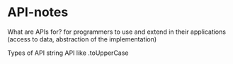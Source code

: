 # API-notes
What are APIs for?
for programmers to use and extend in their applications (access to data, abstraction of the implementation)

Types of API
string API like .toUpperCase
